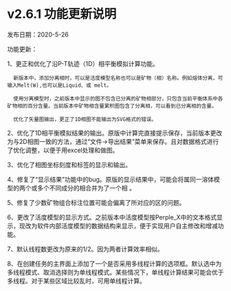 # v2.6.1 功能更新说明
发布日期：2020-5-26

功能更新：

1、更正和优化了沿P-T轨迹（1D）相平衡模拟计算功能。

	  新版本中，添加分离相时，可以是活度模型名称也可以是矿物（相）名称。例如熔体分离，可输入Melt(W),也可以是Liquid、或 melt。

	  使用分离模型时，之前版本中显示的图不包含已分离的矿物相部分，只包含当前平衡体系中各矿物相的百分含量。当前版本中矿物相含量累积图包含了分离相，可以看到已分离相的含量。
    
	  优化了矢量图输出，更正了1D相图不能输出为SVG格式的错误。

2、优化了1D相平衡模拟结果的输出。原版中计算完直接提示保存，当前版本更改为与2D相图一致的方法，通过“文件->导出结果”菜单来保存。且对数据格式进行了优化调整，以便于用excel处理和做图。

3、优化了相图坐标刻度和标签的显示和输出。

4、修复了“显示结果”功能中的bug。原版的显示结果中，可能会将属同一溶体模型的两个或多个不同成分的相合并为了一个相 。

5、修复了少数矿物组合标注位置可能会偏离了所对应的区的问题。

6、更改了活度模型的显示方式。之前版本中活度模型按Perple_X中的文本格式显示，现改为软件内部活度模型的数据结构来显示，便于实现用户自主修改和增减功能。

7、默认线程数更改为原来的1/2。因为两者计算效率相似。

8、在创建任务的主界面上添加了一个是否采用多线程计算的选项框。默认选中为多线程模式、取消选择则为单线程模式。某些情况下，单线程计算结果可能会优于多线程。对于某些区域比较乱时，可用单线程计算。
